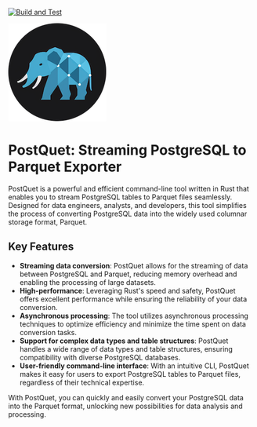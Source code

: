 [![Build and Test](https://github.com/PerArneng/postquet/actions/workflows/main.yml/badge.svg)](https://github.com/PerArneng/postquet/actions/workflows/main.yml)

![logo](grfx/postquet_logo_200px.png)

# PostQuet: Streaming PostgreSQL to Parquet Exporter

PostQuet is a powerful and efficient command-line tool written in Rust that enables you to stream
PostgreSQL tables to Parquet files seamlessly. Designed for data engineers, analysts, and developers,
this tool simplifies the process of converting PostgreSQL data into the widely used columnar storage
format, Parquet.

## Key Features
- **Streaming data conversion**: PostQuet allows for the streaming of data between PostgreSQL and
  Parquet, reducing memory overhead and enabling the processing of large datasets.
- **High-performance**: Leveraging Rust's speed and safety, PostQuet offers excellent performance
  while ensuring the reliability of your data conversion.
- **Asynchronous processing**: The tool utilizes asynchronous processing techniques to optimize
  efficiency and minimize the time spent on data conversion tasks.
- **Support for complex data types and table structures**: PostQuet handles a wide range of data
  types and table structures, ensuring compatibility with diverse PostgreSQL databases.
- **User-friendly command-line interface**: With an intuitive CLI, PostQuet makes it easy for users
  to export PostgreSQL tables to Parquet files, regardless of their technical expertise.

With PostQuet, you can quickly and easily convert your PostgreSQL data into the Parquet format,
unlocking new possibilities for data analysis and processing.
